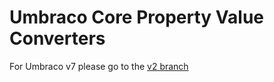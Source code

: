 # Umbraco Core Property Value Converters #

For Umbraco v7 please go to the [v2 branch](https://github.com/Jeavon/Umbraco-Core-Property-Value-Converters/tree/v2)